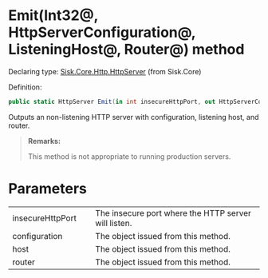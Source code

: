 <!--

Copyrights 2023 Sisk Framework - CypherPotato
Published under MIT license

!!! DO NOT EDIT THIS FILE !!!
This file was generated by a tool in the Sisk package. To edit the information in this documentation,
edit the XML documentation present in the Sisk source code.

-->


# Emit(Int32@, HttpServerConfiguration@, ListeningHost@, Router@) method

Declaring type: [Sisk.Core.Http.HttpServer](/read?q=/contents/spec/Sisk.Core.Http.HttpServer.md) (from Sisk.Core)


Definition:

```cs
public static HttpServer Emit(in int insecureHttpPort, out HttpServerConfiguration configuration, out ListeningHost host, out Router router)
```

Outputs an non-listening HTTP server with configuration, listening host, and router.

> **Remarks:**
>
> This method is not appropriate to running production servers.

# Parameters

<table>
    <tbody>
<tr>
    <td width="33%">insecureHttpPort</td>
    <td>The insecure port where the HTTP server will listen.</td>
</tr>
<tr>
    <td width="33%">configuration</td>
    <td>The  object issued from this method.</td>
</tr>
<tr>
    <td width="33%">host</td>
    <td>The  object issued from this method.</td>
</tr>
<tr>
    <td width="33%">router</td>
    <td>The  object issued from this method.</td>
</tr>
    </tbody>
</table>
